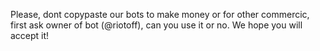 Please, dont copypaste our bots to make money or for other commercic, first ask owner of bot (@riotoff), can you use it or no. We hope you will accept it!
